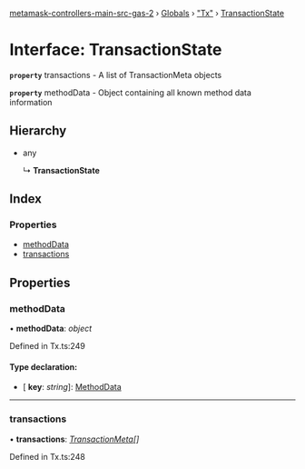 [metamask-controllers-main-src-gas-2](../README.md) › [Globals](../globals.md) › ["Tx"](../modules/_tx_.md) › [TransactionState](_tx_.transactionstate.md)

# Interface: TransactionState

**`property`** transactions - A list of TransactionMeta objects

**`property`** methodData - Object containing all known method data information

## Hierarchy

* any

  ↳ **TransactionState**

## Index

### Properties

* [methodData](_tx_.transactionstate.md#methoddata)
* [transactions](_tx_.transactionstate.md#transactions)

## Properties

###  methodData

• **methodData**: *object*

Defined in Tx.ts:249

#### Type declaration:

* \[ **key**: *string*\]: [MethodData](_tx_.methoddata.md)

___

###  transactions

• **transactions**: *[TransactionMeta](../modules/_tx_.md#transactionmeta)[]*

Defined in Tx.ts:248
